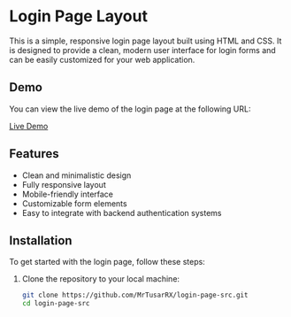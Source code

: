 # Login Page Layout

This is a simple, responsive login page layout built using HTML and CSS. It is designed to provide a clean, modern user interface for login forms and can be easily customized for your web application.

## Demo

You can view the live demo of the login page at the following URL:

[Live Demo](https://mrtusarrx.github.io/login-page-src/)

## Features

- Clean and minimalistic design
- Fully responsive layout
- Mobile-friendly interface
- Customizable form elements
- Easy to integrate with backend authentication systems

## Installation

To get started with the login page, follow these steps:

1. Clone the repository to your local machine:

   ```bash
   git clone https://github.com/MrTusarRX/login-page-src.git
   cd login-page-src
